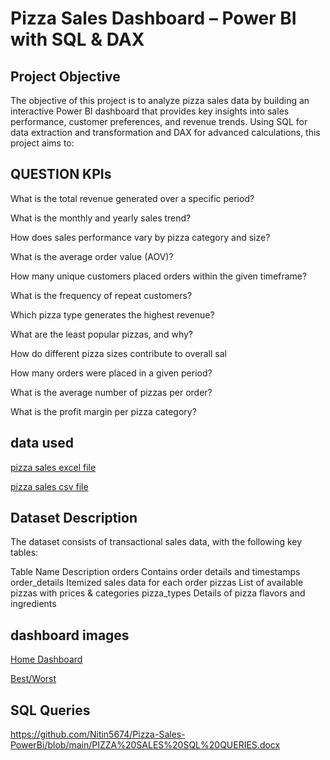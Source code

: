# Pizza Sales Dashboard – Power BI with SQL & DAX
## Project Objective 
The objective of this project is to analyze pizza sales data by building an interactive Power BI dashboard that provides key insights into sales performance, customer preferences, and revenue trends. 
Using SQL for data extraction and transformation and DAX for advanced calculations, this project aims to:

## QUESTION KPIs

What is the total revenue generated over a specific period?

What is the monthly and yearly sales trend?

How does sales performance vary by pizza category and size?

What is the average order value (AOV)?

How many unique customers placed orders within the given timeframe?

What is the frequency of repeat customers?

Which pizza type generates the highest revenue?

What are the least popular pizzas, and why?

How do different pizza sizes contribute to overall sal

How many orders were placed in a given period?

What is the average number of pizzas per order?

What is the profit margin per pizza category?

## data used
[pizza sales excel file](https://github.com/Nitin5674/Pizza-Sales-PowerBi/blob/main/pizza_sales_excel_file.xlsx)

[pizza sales csv file](https://github.com/Nitin5674/Pizza-Sales-PowerBi/blob/main/pizza_sales.csv)


## Dataset Description
The dataset consists of transactional sales data, with the following key tables:

Table Name	Description
orders	Contains order details and timestamps
order_details	Itemized sales data for each order
pizzas	List of available pizzas with prices & categories
pizza_types	Details of pizza flavors and ingredients


## dashboard images

[Home Dashboard](https://github.com/Nitin5674/Pizza-Sales-PowerBi/blob/main/image1.png)

[Best/Worst](https://github.com/Nitin5674/Pizza-Sales-PowerBi/blob/main/image2.png)

## SQL Queries

https://github.com/Nitin5674/Pizza-Sales-PowerBi/blob/main/PIZZA%20SALES%20SQL%20QUERIES.docx
